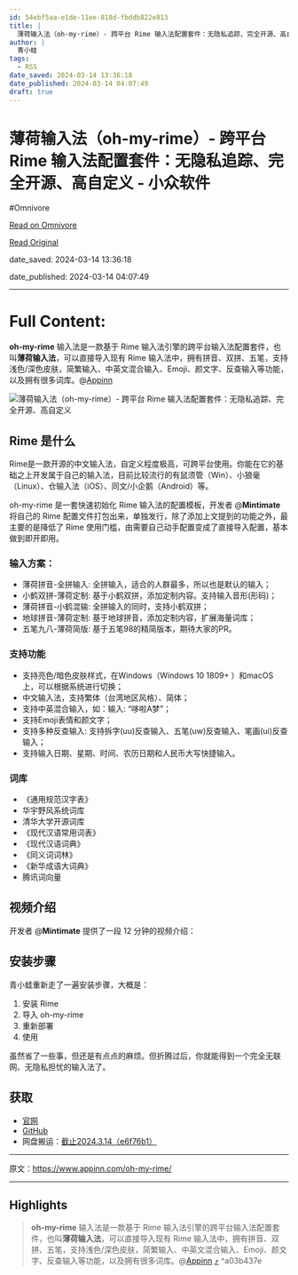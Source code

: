 ```yaml
---
id: 54ebf5aa-e1de-11ee-818d-fbddb822e813
title: |
  薄荷输入法（oh-my-rime）- 跨平台 Rime 输入法配置套件：无隐私追踪、完全开源、高自定义 - 小众软件
author: |
  青小蛙
tags:
  - RSS
date_saved: 2024-03-14 13:36:18
date_published: 2024-03-14 04:07:49
draft: true
---
```


# 薄荷输入法（oh-my-rime）- 跨平台 Rime 输入法配置套件：无隐私追踪、完全开源、高自定义 - 小众软件
#Omnivore

[Read on Omnivore](https://omnivore.app/me/oh-my-rime-rime-18e3c1d86c3)

[Read Original](https://www.appinn.com/oh-my-rime/)

date_saved: 2024-03-14 13:36:18

date_published: 2024-03-14 04:07:49

--- 

# Full Content: 

**oh-my-rime** 输入法是一款基于 Rime 输入法引擎的跨平台输入法配置套件，也叫**薄荷输入法**，可以直接导入现有 Rime 输入法中，拥有拼音、双拼、五笔，支持浅色/深色皮肤，简繁输入、中英文混合输入、Emoji、颜文字、反查输入等功能，以及拥有很多词库。@[Appinn](https://www.appinn.com/oh-my-rime/)

![薄荷输入法（oh-my-rime）- 跨平台 Rime 输入法配置套件：无隐私追踪、完全开源、高自定义](https://proxy-prod.omnivore-image-cache.app/1608x700,sXD4NhL_mwPSP4xgAEU5gohfqk1FlWltxJNpR_YPBclU/https://www.appinn.com/wp-content/uploads/2024/03/Appinn-feature-images-2024-03-14T150908.350.jpg "薄荷输入法（oh-my-rime）- 跨平台 Rime 输入法配置套件：无隐私追踪、完全开源、高自定义 1")

## Rime 是什么

Rime是一款开源的中文输入法，自定义程度极高，可跨平台使用。你能在它的基础之上开发属于自己的输入法，目前比较流行的有鼠须管（Win）、小狼毫（Linux）、仓输入法（iOS）、同文/小企鹅（Android）等。

oh-my-rime 是一套快速初始化 Rime 输入法的配置模板，开发者 @**Mintimate** 将自己的 Rime 配置文件打包出来，单独发行，除了添加上文提到的功能之外，最主要的是降低了 Rime 使用门槛，由需要自己动手配置变成了直接导入配置，基本做到即开即用。

### 输入方案：

* 薄荷拼音-全拼输入: 全拼输入，适合的人群最多，所以也是默认的输入；
* 小鹤双拼-薄荷定制: 基于小鹤双拼，添加定制内容。支持输入音形(形码)；
* 薄荷拼音-小鹤混输: 全拼输入的同时，支持小鹤双拼；
* 地球拼音-薄荷定制: 基于地球拼音，添加定制内容，扩展海量词库；
* 五笔九八-薄荷简版: 基于五笔98的精简版本，期待大家的PR。

### 支持功能

* 支持亮色/暗色皮肤样式，在Windows（Windows 10 1809+ ）和macOS上，可以根据系统进行切换；
* 中文输入法，支持繁体（台湾地区风格）、简体；
* 支持中英混合输入，如：输入: “哆啦A梦”；
* 支持Emoji表情和颜文字；
* 支持多种反查输入: 支持拆字(uu)反查输入、五笔(uw)反查输入、笔画(ui)反查输入；
* 支持输入日期、星期、时间、农历日期和人民币大写快捷输入。

### 词库

* 《通用规范汉字表》
* 华宇野风系统词库
* 清华大学开源词库
* 《现代汉语常用词表》
* 《现代汉语词典》
* 《同义词词林》
* 《新华成语大词典》
* 腾讯词向量

## 视频介绍

开发者 @**Mintimate** 提供了一段 12 分钟的视频介绍：

## 安装步骤

青小蛙重新走了一遍安装步骤，大概是：

1. 安装 Rime
2. 导入 oh-my-rime
3. 重新部署
4. 使用

虽然省了一些事，但还是有点点的麻烦。但折腾过后，你就能得到一个完全无联网、无隐私担忧的输入法了。

## 获取

* [官网](https://www.mintimate.cc/zh/)
* [GitHub](https://github.com/Mintimate/oh-my-rime)
* 网盘搬运：[截止2024.3.14（e6f76b1）](https://pan.quark.cn/s/dde3317e636f)

---

原文：https://www.appinn.com/oh-my-rime/

---

## Highlights

> **oh-my-rime** 输入法是一款基于 Rime 输入法引擎的跨平台输入法配置套件，也叫**薄荷输入法**，可以直接导入现有 Rime 输入法中，拥有拼音、双拼、五笔，支持浅色/深色皮肤，简繁输入、中英文混合输入、Emoji、颜文字、反查输入等功能，以及拥有很多词库。@[Appinn](https://www.appinn.com/oh-my-rime/) [⤴️](https://omnivore.app/me/oh-my-rime-rime-18e3c1d86c3#a03b437e-5028-452c-b377-288cffdf95d0)  ^a03b437e

